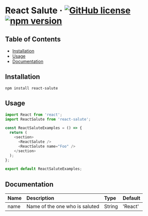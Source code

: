 # React Salute &middot; [![GitHub license](https://img.shields.io/badge/license-MIT-blue.svg)](https://github.com/fedoryakubovich/react-salute/blob/master/LICENSE) [![npm version](https://img.shields.io/npm/v/react-salute.svg?style=flat)](https://www.npmjs.com/package/react-salute)

## Table of Contents

- [Installation](#installation)
- [Usage](#usage)
- [Documentation](#documentation)

## Installation

`npm install react-salute`

## Usage

```javascript
import React from 'react';
import ReactSalute from 'react-salute';

const ReactSaluteExamples = () => {
  return (
    <section>
      <ReactSalute />
      <ReactSalute name="Foo" />
    </section>
  );
};

export default ReactSaluteExamples;
```

## Documentation

| Name | Description                    | Type   | Default |
| :--- | :----------------------------- | :----- | :------ |
| name | Name of the one who is saluted | String | 'React' |
